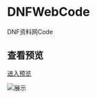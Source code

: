 # DNFWebCode
DNF资料网Code

## 查看预览
[进入预览](https://wumortal.github.io/DNFWebCode/index.html)

![展示](http://p0qwgum4m.bkt.clouddn.com/%E6%95%88%E6%9E%9C%E5%9B%BE.png?imageView2/0/q/65%7Cwatermark/2/text/d3UtbW9ydGFs/font/5a6L5L2T/fontsize/240/fill/I0ZDRjFGMQ==/dissolve/100/gravity/SouthEast/dx/10/dy/10)
